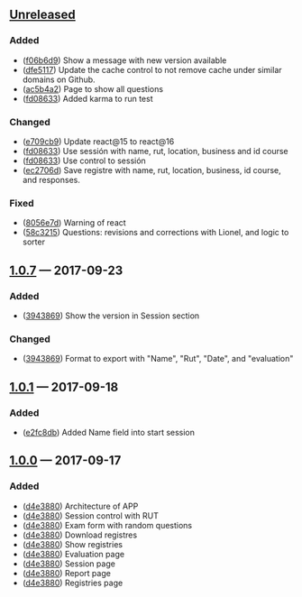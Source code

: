 ## [Unreleased][]

### Added
- ([f06b6d9][]) Show a message with new version available
- ([dfe5117][]) Update the cache control to not remove cache under similar domains on Github.
- ([ac5b4a2][]) Page to show all questions
- ([fd08633][]) Added karma to run test

### Changed
- ([e709cb9][]) Update react@15 to react@16
- ([fd08633][]) Use sessión with name, rut, location, business and id course
- ([fd08633][]) Use control to sessión
- ([ec2706d][]) Save registre with name, rut, location, business, id course, and responses.

### Fixed
- ([8056e7d][]) Warning of react
- ([58c3215][]) Questions: revisions and corrections with Lionel, and logic to sorter

## [1.0.7][] — 2017-09-23
### Added
- ([3943869][]) Show the version in Session section

### Changed
- ([3943869][]) Format to export with "Name", "Rut", "Date", and "evaluation"

## [1.0.1][] — 2017-09-18
### Added
- ([e2fc8db][]) Added Name field into start session

## [1.0.0][] — 2017-09-17
### Added

- ([d4e3880][]) Architecture of APP
- ([d4e3880][]) Session control with RUT
- ([d4e3880][]) Exam form with random questions
- ([d4e3880][]) Download registres
- ([d4e3880][]) Show registries
- ([d4e3880][]) Evaluation page
- ([d4e3880][]) Session page
- ([d4e3880][]) Report page
- ([d4e3880][]) Registries page


[Unreleased]: https://github.com/JonDotsoy/otecnya-questions-offline/compare/v1.0.0...HEAD
[1.0.0]: https://github.com/JonDotsoy/otecnya-questions-offline/compare/9e5068f...v1.0.0
[1.0.1]: https://github.com/JonDotsoy/otecnya-questions-offline/compare/v1.0.0...v1.0.1
[1.0.7]: https://github.com/JonDotsoy/otecnya-questions-offline/compare/v1.0.1...v1.0.7
[d4e3880]: https://github.com/JonDotsoy/otecnya-questions-offline/commit/d4e3880
[e2fc8db]: https://github.com/JonDotsoy/otecnya-questions-offline/commit/e2fc8db
[3943869]: https://github.com/JonDotsoy/otecnya-questions-offline/commit/3943869
[e709cb9]: https://github.com/JonDotsoy/otecnya-questions-offline/commit/e709cb9
[8056e7d]: https://github.com/JonDotsoy/otecnya-questions-offline/commit/8056e7d
[f06b6d9]: https://github.com/JonDotsoy/otecnya-questions-offline/commit/f06b6d9
[dfe5117]: https://github.com/JonDotsoy/otecnya-questions-offline/commit/dfe5117
[58c3215]: https://github.com/JonDotsoy/otecnya-questions-offline/commit/58c3215
[ac5b4a2]: https://github.com/JonDotsoy/otecnya-questions-offline/commit/ac5b4a2
[b771814]: https://github.com/JonDotsoy/otecnya-questions-offline/commit/b771814
[fd08633]: https://github.com/JonDotsoy/otecnya-questions-offline/commit/fd08633
[ec2706d]: https://github.com/JonDotsoy/otecnya-questions-offline/commit/ec2706d
